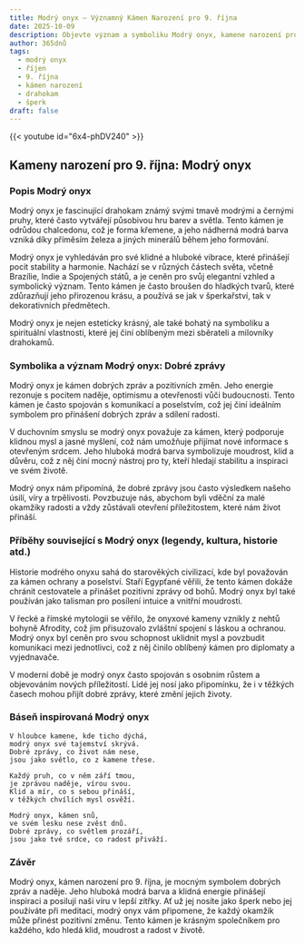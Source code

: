 ```yaml
---
title: Modrý onyx – Významný Kámen Narození pro 9. října
date: 2025-10-09
description: Objevte význam a symboliku Modrý onyx, kamene narození pro 9. října, který symbolizuje Dobré zprávy. Přečtěte si legendy a inspirující příběhy.
author: 365dnů
tags:
  - modrý onyx
  - říjen
  - 9. října
  - kámen narození
  - drahokam
  - šperk
draft: false
---
```


{{< youtube id="6x4-phDV240" >}}

## Kameny narození pro 9. října: Modrý onyx

### Popis Modrý onyx

Modrý onyx je fascinující drahokam známý svými tmavě modrými a černými pruhy, které často vytvářejí působivou hru barev a světla. Tento kámen je odrůdou chalcedonu, což je forma křemene, a jeho nádherná modrá barva vzniká díky příměsím železa a jiných minerálů během jeho formování.

Modrý onyx je vyhledáván pro své klidné a hluboké vibrace, které přinášejí pocit stability a harmonie. Nachází se v různých částech světa, včetně Brazílie, Indie a Spojených států, a je ceněn pro svůj elegantní vzhled a symbolický význam. Tento kámen je často broušen do hladkých tvarů, které zdůrazňují jeho přirozenou krásu, a používá se jak v šperkařství, tak v dekorativních předmětech.

Modrý onyx je nejen esteticky krásný, ale také bohatý na symboliku a spirituální vlastnosti, které jej činí oblíbeným mezi sběrateli a milovníky drahokamů.

### Symbolika a význam Modrý onyx: Dobré zprávy

Modrý onyx je kámen dobrých zpráv a pozitivních změn. Jeho energie rezonuje s pocitem naděje, optimismu a otevřenosti vůči budoucnosti. Tento kámen je často spojován s komunikací a poselstvím, což jej činí ideálním symbolem pro přinášení dobrých zpráv a sdílení radosti.

V duchovním smyslu se modrý onyx považuje za kámen, který podporuje klidnou mysl a jasné myšlení, což nám umožňuje přijímat nové informace s otevřeným srdcem. Jeho hluboká modrá barva symbolizuje moudrost, klid a důvěru, což z něj činí mocný nástroj pro ty, kteří hledají stabilitu a inspiraci ve svém životě.

Modrý onyx nám připomíná, že dobré zprávy jsou často výsledkem našeho úsilí, víry a trpělivosti. Povzbuzuje nás, abychom byli vděční za malé okamžiky radosti a vždy zůstávali otevření příležitostem, které nám život přináší.

### Příběhy související s Modrý onyx (legendy, kultura, historie atd.)

Historie modrého onyxu sahá do starověkých civilizací, kde byl považován za kámen ochrany a poselství. Staří Egypťané věřili, že tento kámen dokáže chránit cestovatele a přinášet pozitivní zprávy od bohů. Modrý onyx byl také používán jako talisman pro posílení intuice a vnitřní moudrosti.

V řecké a římské mytologii se věřilo, že onyxové kameny vznikly z nehtů bohyně Afrodity, což jim přisuzovalo zvláštní spojení s láskou a ochranou. Modrý onyx byl ceněn pro svou schopnost uklidnit mysl a povzbudit komunikaci mezi jednotlivci, což z něj činilo oblíbený kámen pro diplomaty a vyjednavače.

V moderní době je modrý onyx často spojován s osobním růstem a objevováním nových příležitostí. Lidé jej nosí jako připomínku, že i v těžkých časech mohou přijít dobré zprávy, které změní jejich životy.

### Báseň inspirovaná Modrý onyx

```
V hloubce kamene, kde ticho dýchá,  
modrý onyx své tajemství skrývá.  
Dobré zprávy, co život nám nese,  
jsou jako světlo, co z kamene třese.

Každý pruh, co v něm září tmou,  
je zprávou naděje, vírou svou.  
Klid a mír, co s sebou přináší,  
v těžkých chvílích mysl osvěží.

Modrý onyx, kámen snů,  
ve svém lesku nese zvěst dnů.  
Dobré zprávy, co světlem prozáří,  
jsou jako tvé srdce, co radost přiváží.
```

### Závěr

Modrý onyx, kámen narození pro 9. října, je mocným symbolem dobrých zpráv a naděje. Jeho hluboká modrá barva a klidná energie přinášejí inspiraci a posilují naši víru v lepší zítřky. Ať už jej nosíte jako šperk nebo jej používáte při meditaci, modrý onyx vám připomene, že každý okamžik může přinést pozitivní změnu. Tento kámen je krásným společníkem pro každého, kdo hledá klid, moudrost a radost v životě.